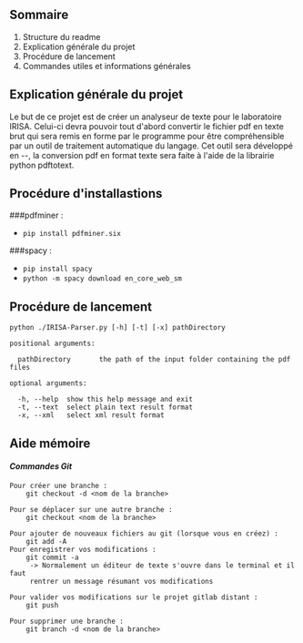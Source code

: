 ## Sommaire

1. Structure du readme
2. Explication générale du projet
3. Procédure de lancement
4. Commandes utiles et informations générales

## Explication générale du projet

Le but de ce projet est de créer un analyseur de texte pour le laboratoire IRISA. Celui-ci devra pouvoir tout d'abord convertir le fichier pdf en texte brut qui sera remis en forme par le programme pour être compréhensible par un outil de traitement automatique du langage.
Cet outil sera développé en --, la conversion pdf en format texte sera faite à l'aide de la librairie python pdftotext.

## Procédure d'installastions

###pdfminer :
* ```pip install pdfminer.six```

###spacy :
* ```pip install spacy```
* ```python -m spacy download en_core_web_sm```

## Procédure de lancement
```
python ./IRISA-Parser.py [-h] [-t] [-x] pathDirectory

positional arguments:
  
  pathDirectory       the path of the input folder containing the pdf files

optional arguments:

  -h, --help  show this help message and exit
  -t, --text  select plain text result format
  -x, --xml   select xml result format
 ```
  

## Aide mémoire

####  _Commandes Git_
```git
Pour créer une branche :
	git checkout -d <nom de la branche>

Pour se déplacer sur une autre branche :
	git checkout <nom de la branche>

Pour ajouter de nouveaux fichiers au git (lorsque vous en créez) :
	git add -A 
Pour enregistrer vos modifications :
	git commit -a 
	 -> Normalement un éditeur de texte s'ouvre dans le terminal et il faut 	
	 rentrer un message résumant vos modifications

Pour valider vos modifications sur le projet gitlab distant :
	git push

Pour supprimer une branche :
	git branch -d <nom de la branche>
```


